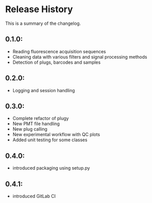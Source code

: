 # Release History
This is a summary of the changelog.

## 0.1.0:
* Reading fluorescence acquisition sequences
* Cleaning data with various filters and signal processing methods
* Detection of plugs, barcodes and samples

## 0.2.0:
* Logging and session handling

## 0.3.0:
* Complete refactor of plugy
* New PMT file handling
* New plug calling
* New experimental workflow with QC plots
* Added unit testing for some classes

## 0.4.0:
* introduced packaging using setup.py

## 0.4.1:
* introduced GitLab CI

